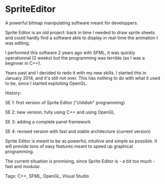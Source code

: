 # SpriteEditor
A powerful bitmap manipulating software meant for developpers.

Sprite Editor is an old project: back in time I needed to draw 
sprite sheets and could hardly find a software able to display
in real-time the animation I was editing.

I performed this software 2 years ago with SFML, it was quickly 
operationnal (2 weeks) but the programming was terrible (as I was
a beginner in C++).

Years past and I decided to redo it with my new skills.
I started this in January 2014, and it's still not over.
This has nothing to do with what it used to be, since I started
exploiting OpenGL.

History:

SE 1: first version of Sprite Editor ("childish" programming)

SE 2: new version, fully using C++ and using OpenGL

SE 3: adding a complete panel framework

SE 4: revised version with fast and stable architecture (current version)

Sprite Editor is meant to be as powerful, intuitive and simple as possible.
It will provide tons of easy features meant to speed up graphical programming.

The current situation is promising, since Sprite Editor is - a bit too much - fast and modular.

Tags:
C++, SFML, OpenGL, Visual Studio
